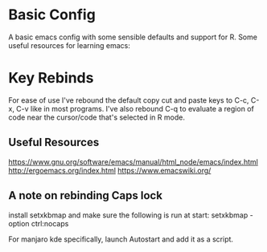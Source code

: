 # Basic Config
A basic emacs config with some sensible defaults and support for R.
Some useful resources for learning emacs:

# Key Rebinds
For ease of use I've rebound the default copy cut and paste keys to C-c, C-x, C-v
like in most programs. I've also rebound C-q to evaluate a region of code near 
the cursor/code that's selected in R mode.

## Useful Resources
https://www.gnu.org/software/emacs/manual/html_node/emacs/index.html
http://ergoemacs.org/index.html
https://www.emacswiki.org/

## A note on rebinding Caps lock
install setxkbmap and make sure the following is run at start:
setxkbmap -option ctrl:nocaps  

For manjaro kde specifically, launch Autostart and add it as a script.
